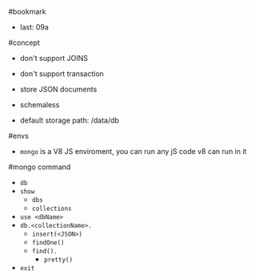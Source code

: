 #bookmark
- last: 09a

#concept
- don't support JOINS
- don't support transaction
- store JSON documents
- schemaless

- default storage path: /data/db

#envs
- `mongo` is a V8 JS enviroment, you can run any jS code v8 can run in it

#mongo command
- `db`
- `show`
    + `dbs`
    + `collections`
- `use <dbName>`
- `db.<collectionName>.`
    + `insert(<JSON>)`
    + `findOne()`
    + `find().`
        * `pretty()`
- `exit`
